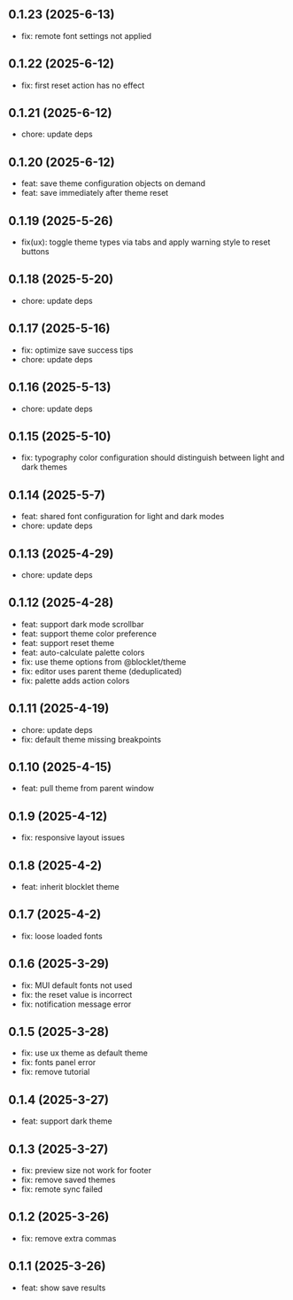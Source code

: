 ## 0.1.23 (2025-6-13)

- fix: remote font settings not applied

## 0.1.22 (2025-6-12)

- fix: first reset action has no effect

## 0.1.21 (2025-6-12)

- chore: update deps

## 0.1.20 (2025-6-12)

- feat: save theme configuration objects on demand
- feat: save immediately after theme reset

## 0.1.19 (2025-5-26)

- fix(ux): toggle theme types via tabs and apply warning style to reset buttons

## 0.1.18 (2025-5-20)

- chore: update deps

## 0.1.17 (2025-5-16)

- fix: optimize save success tips
- chore: update deps

## 0.1.16 (2025-5-13)

- chore: update deps

## 0.1.15 (2025-5-10)

- fix: typography color configuration should distinguish between light and dark themes

## 0.1.14 (2025-5-7)

- feat: shared font configuration for light and dark modes
- chore: update deps

## 0.1.13 (2025-4-29)

- chore: update deps

## 0.1.12 (2025-4-28)

- feat: support dark mode scrollbar
- feat: support theme color preference
- feat: support reset theme
- feat: auto-calculate palette colors
- fix: use theme options from @blocklet/theme
- fix: editor uses parent theme (deduplicated)
- fix: palette adds action colors

## 0.1.11 (2025-4-19)

- chore: update deps
- fix: default theme missing breakpoints

## 0.1.10 (2025-4-15)

- feat: pull theme from parent window

## 0.1.9 (2025-4-12)

- fix: responsive layout issues

## 0.1.8 (2025-4-2)

- feat: inherit blocklet theme

## 0.1.7 (2025-4-2)

- fix: loose loaded fonts

## 0.1.6 (2025-3-29)

- fix: MUI default fonts not used
- fix: the reset value is incorrect
- fix: notification message error

## 0.1.5 (2025-3-28)

- fix: use ux theme as default theme
- fix: fonts panel error
- fix: remove tutorial

## 0.1.4 (2025-3-27)

- feat: support dark theme

## 0.1.3 (2025-3-27)

- fix: preview size not work for footer
- fix: remove saved themes
- fix: remote sync failed

## 0.1.2 (2025-3-26)

- fix: remove extra commas

## 0.1.1 (2025-3-26)

- feat: show save results
